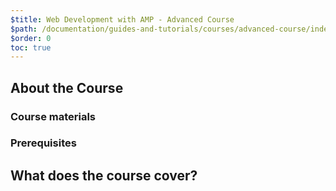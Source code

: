 ```yaml
---
$title: Web Development with AMP - Advanced Course
$path: /documentation/guides-and-tutorials/courses/advanced-course/index.html
$order: 0
toc: true
---
```


## About the Course

### Course materials

### Prerequisites

## What does the course cover?
